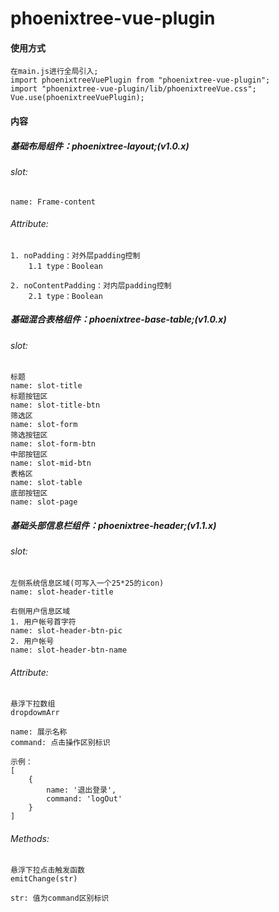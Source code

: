 # phoenixtree-vue-plugin

#### 使用方式
```
在main.js进行全局引入;
import phoenixtreeVuePlugin from "phoenixtree-vue-plugin";
import "phoenixtree-vue-plugin/lib/phoenixtreeVue.css";
Vue.use(phoenixtreeVuePlugin);
```

#### 内容
##### 基础布局组件：phoenixtree-layout;(v1.0.x) 
###### slot: 
    name: Frame-content

###### Attribute: 
    1. noPadding：对外层padding控制  
        1.1 type：Boolean  
        
    2. noContentPadding：对内层padding控制  
        2.1 type：Boolean 

##### 基础混合表格组件：phoenixtree-base-table;(v1.0.x)
###### slot: 
    标题
    name: slot-title
    标题按钮区
    name: slot-title-btn
    筛选区
    name: slot-form
    筛选按钮区
    name: slot-form-btn
    中部按钮区
    name: slot-mid-btn
    表格区
    name: slot-table
    底部按钮区
    name: slot-page
    
##### 基础头部信息栏组件：phoenixtree-header;(v1.1.x)
###### slot: 
    左侧系统信息区域(可写入一个25*25的icon)
    name: slot-header-title

    右侧用户信息区域
    1. 用户帐号首字符
    name: slot-header-btn-pic
    2. 用户帐号
    name: slot-header-btn-name

###### Attribute: 
    悬浮下拉数组
    dropdowmArr

    name: 展示名称
    command: 点击操作区别标识

    示例：
    [
        {
            name: '退出登录',
            command: 'logOut'
        }
    ]

###### Methods:
    悬浮下拉点击触发函数
    emitChange(str)

    str: 值为command区别标识

